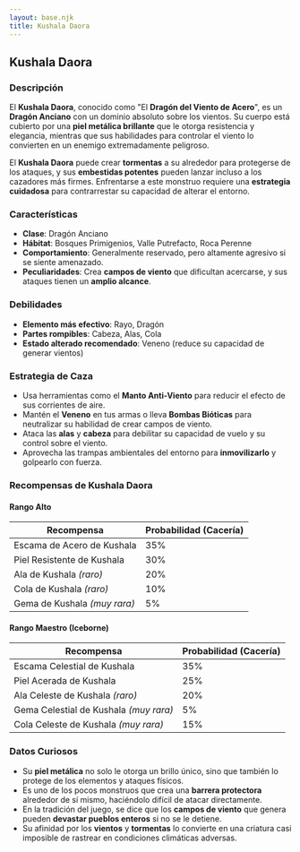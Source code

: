 ```yaml
---
layout: base.njk
title: Kushala Daora
---
```

## Kushala Daora

### Descripción
El **Kushala Daora**, conocido como "El **Dragón del Viento de Acero**", es un **Dragón Anciano** con un dominio absoluto sobre los vientos. Su cuerpo está cubierto por una **piel metálica brillante** que le otorga resistencia y elegancia, mientras que sus habilidades para controlar el viento lo convierten en un enemigo extremadamente peligroso.

El **Kushala Daora** puede crear **tormentas** a su alrededor para protegerse de los ataques, y sus **embestidas potentes** pueden lanzar incluso a los cazadores más firmes. Enfrentarse a este monstruo requiere una **estrategia cuidadosa** para contrarrestar su capacidad de alterar el entorno.

### Características
- **Clase**: Dragón Anciano  
- **Hábitat**: Bosques Primigenios, Valle Putrefacto, Roca Perenne  
- **Comportamiento**: Generalmente reservado, pero altamente agresivo si se siente amenazado.  
- **Peculiaridades**: Crea **campos de viento** que dificultan acercarse, y sus ataques tienen un **amplio alcance**.

### Debilidades
- **Elemento más efectivo**: Rayo, Dragón  
- **Partes rompibles**: Cabeza, Alas, Cola  
- **Estado alterado recomendado**: Veneno (reduce su capacidad de generar vientos)

### Estrategia de Caza
- Usa herramientas como el **Manto Anti-Viento** para reducir el efecto de sus corrientes de aire.  
- Mantén el **Veneno** en tus armas o lleva **Bombas Bióticas** para neutralizar su habilidad de crear campos de viento.  
- Ataca las **alas** y **cabeza** para debilitar su capacidad de vuelo y su control sobre el viento.  
- Aprovecha las trampas ambientales del entorno para **inmovilizarlo** y golpearlo con fuerza.

### Recompensas de Kushala Daora

#### **Rango Alto**
| Recompensa                         | Probabilidad (Cacería) |  
|------------------------------------|------------------------|  
| Escama de Acero de Kushala         | 35%                    |  
| Piel Resistente de Kushala        | 30%                    |  
| Ala de Kushala *(raro)*            | 20%                    |  
| Cola de Kushala *(raro)*           | 10%                    |  
| Gema de Kushala *(muy rara)*       | 5%                     |  

#### **Rango Maestro (Iceborne)**
| Recompensa                         | Probabilidad (Cacería) |  
|------------------------------------|------------------------|  
| Escama Celestial de Kushala       | 35%                    |  
| Piel Acerada de Kushala           | 25%                    |  
| Ala Celeste de Kushala *(raro)*   | 20%                    |  
| Gema Celestial de Kushala *(muy rara)* | 5%                 |  
| Cola Celeste de Kushala *(muy rara)* | 15%                 |  

### Datos Curiosos
- Su **piel metálica** no solo le otorga un brillo único, sino que también lo protege de los elementos y ataques físicos.  
- Es uno de los pocos monstruos que crea una **barrera protectora** alrededor de sí mismo, haciéndolo difícil de atacar directamente.  
- En la tradición del juego, se dice que los **campos de viento** que genera pueden **devastar pueblos enteros** si no se le detiene.  
- Su afinidad por los **vientos** y **tormentas** lo convierte en una criatura casi imposible de rastrear en condiciones climáticas adversas.